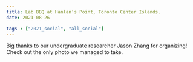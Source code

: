 ```yaml
---
title: Lab BBQ at Hanlan’s Point, Toronto Center Islands. 
date: 2021-08-26

tags : ["2021_social", "all_social"]
---
```


Big thanks to our undergraduate researcher Jason Zhang for organizing! Check out the only photo we managed to take.

